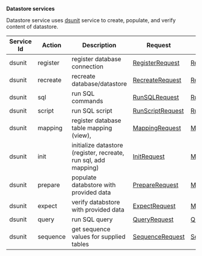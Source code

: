 **Datastore services**


Datastore service uses [dsunit](https://github.com/viant/dsunit/) service to create, populate, and verify content of datastore. 


| Service Id | Action | Description | Request | Response |
| --- | --- | --- | --- | --- |
| dsunit | register | register database connection |  [RegisterRequest](https://github.com/viant/dsunit/blob/master/service_contract.go#L46) | [RegisterResponse](https://github.com/viant/dsunit/blob/master/service_contract.go#70)  |
| dsunit | recreate | recreate database/datastore |  [RecreateRequest](https://github.com/viant/dsunit/blob/master/service_contract.go#L76) | [RecreateResponse](https://github.com/viant/dsunit/blob/master/service_contract.go#98)  |    
| dsunit | sql | run SQL commands |  [RunSQLRequest](https://github.com/viant/dsunit/blob/master/service_contract.go#L103) | [RunSQLResponse](https://github.com/viant/dsunit/blob/master/service_contract.go#126)  |
| dsunit | script | run SQL script |  [RunScriptRequest](https://github.com/viant/dsunit/blob/master/service_contract.go#L132) | [RunSQLResponse](https://github.com/viant/dsunit/blob/master/service_contract.go#126)  |
| dsunit | mapping | register database table mapping (view), |  [MappingRequest](https://github.com/viant/dsunit/blob/master/service_contract.go#L155) | [MappingResponse](https://github.com/viant/dsunit/blob/master/service_contract.go#217)  |
| dsunit | init | initialize datastore (register, recreate, run sql, add mapping) |  [InitRequest](https://github.com/viant/dsunit/blob/master/service_contract.go#L225) | [MappingResponse](https://github.com/viant/dsunit/blob/master/service_contract.go#286)  |
| dsunit | prepare | populate databstore with provided data |  [PrepareRequest](https://github.com/viant/dsunit/blob/master/service_contract.go#L293) | [MappingResponse](https://github.com/viant/dsunit/blob/master/service_contract.go#323)  |
| dsunit | expect | verify databstore with provided data |  [ExpectRequest](https://github.com/viant/dsunit/blob/master/service_contract.go#L340) | [MappingResponse](https://github.com/viant/dsunit/blob/master/service_contract.go#380)  |
| dsunit | query | run SQL query |  [QueryRequest](https://github.com/viant/dsunit/blob/master/service_contract.go#L407) | [QueryResponse](https://github.com/viant/dsunit/blob/master/service_contract.go#419)  |
| dsunit | sequence | get sequence values for supplied tables |  [SequenceRequest](https://github.com/viant/dsunit/blob/master/service_contract.go#L388) | [SequenceResponse](https://github.com/viant/dsunit/blob/master/service_contract.go#400)  |


